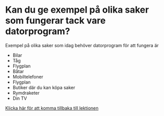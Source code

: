 # Kan du ge exempel på olika saker som fungerar tack vare datorprogram?

Exempel på olika saker som idag behöver datorprogram för att fungera är
* Bilar
* Tåg
* Flygplan
* Båtar
* Mobiltelefoner
* Flygplan
* Butiker där du kan köpa saker
* Rymdraketer
* Din TV

[Klicka här för att komma tillbaka till lektionen](../README.md#kan-du-ge-exempel-på-olika-saker-som-fungerar-tack-vare-datorprogram)

